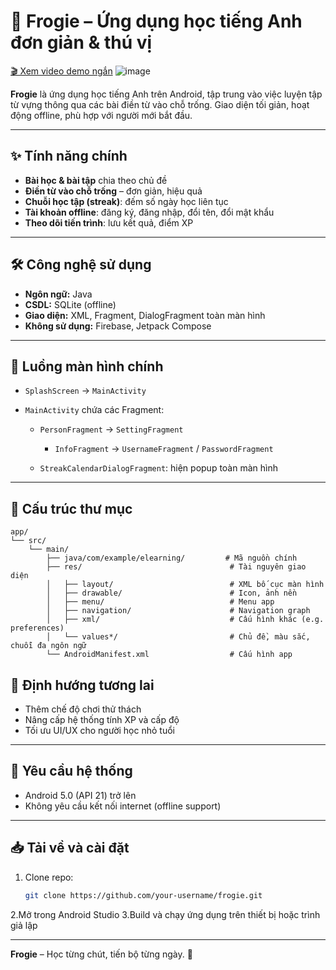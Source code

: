 # 🐸 Frogie – Ứng dụng học tiếng Anh đơn giản & thú vị

[🎬 Xem video demo ngắn](https://youtube.com/shorts/oAWuKw4GTjQ?feature=share)
![image](https://github.com/user-attachments/assets/63348f47-ab0f-43f9-a9ac-d820dea41370)


**Frogie** là ứng dụng học tiếng Anh trên Android, tập trung vào việc luyện tập từ vựng thông qua các bài điền từ vào chỗ trống. Giao diện tối giản, hoạt động offline, phù hợp với người mới bắt đầu.

---

## ✨ Tính năng chính

* **Bài học & bài tập** chia theo chủ đề
* **Điền từ vào chỗ trống** – đơn giản, hiệu quả
* **Chuỗi học tập (streak)**: đếm số ngày học liên tục
* **Tài khoản offline**: đăng ký, đăng nhập, đổi tên, đổi mật khẩu
* **Theo dõi tiến trình**: lưu kết quả, điểm XP

---

## 🛠️ Công nghệ sử dụng

* **Ngôn ngữ:** Java
* **CSDL:** SQLite (offline)
* **Giao diện:** XML, Fragment, DialogFragment toàn màn hình
* **Không sử dụng:** Firebase, Jetpack Compose

---

## 📅 Luồng màn hình chính

* `SplashScreen` → `MainActivity`
* `MainActivity` chứa các Fragment:

  * `PersonFragment` → `SettingFragment`

    * `InfoFragment` → `UsernameFragment` / `PasswordFragment`
  * `StreakCalendarDialogFragment`: hiện popup toàn màn hình

---

## 📁 Cấu trúc thư mục

```
app/
└── src/
    └── main/
        ├── java/com/example/elearning/         # Mã nguồn chính
        ├── res/                                 # Tài nguyên giao diện
        │   ├── layout/                          # XML bố cục màn hình
        │   ├── drawable/                        # Icon, ảnh nền
        │   ├── menu/                            # Menu app
        │   ├── navigation/                      # Navigation graph
        │   ├── xml/                             # Cấu hình khác (e.g. preferences)
        │   └── values*/                         # Chủ đề, màu sắc, chuỗi đa ngôn ngữ
        └── AndroidManifest.xml                  # Cấu hình app

```

## 🚚 Định hướng tương lai

* Thêm chế độ chơi thử thách
* Nâng cấp hệ thống tính XP và cấp độ
* Tối ưu UI/UX cho người học nhỏ tuổi


---

## 📱 Yêu cầu hệ thống

- Android 5.0 (API 21) trở lên
- Không yêu cầu kết nối internet (offline support)

---

## 📥 Tải về và cài đặt

1. Clone repo:
   ```bash
   git clone https://github.com/your-username/frogie.git
2.Mở trong Android Studio
3.Build và chạy ứng dụng trên thiết bị hoặc trình giả lập

---

**Frogie** – Học từng chút, tiến bộ từng ngày. 🐸
